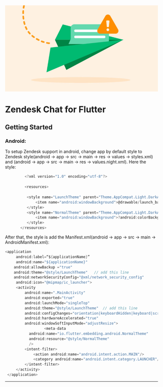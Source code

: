 ![Logo](https://github.com/sudheer11002/Zendesk_Pkg/blob/main/message.jpeg)


# Zendesk Chat for Flutter
## Getting Started #
### Android:

 To setup Zendesk support in android, change app by default style to Zendesk style(android -> app -> src -> main ->  res -> values -> styles.xml)
 and (android -> app -> src -> main -> res -> values.night.xml). Here the style:
 

```dart
         <?xml version="1.0" encoding="utf-8"?>

         <resources>

          <style name="LaunchTheme" parent="Theme.AppCompat.Light.DarkActionBar">
              <item name="android:windowBackground">@drawable/launch_background</item>
          </style>
          <style name="NormalTheme" parent="Theme.AppCompat.Light.DarkActionBar">
              <item name="android:windowBackground">?android:colorBackground</item>
          </style>
       </resources>

```
After that, the style is add the Manifest.xml(android -> app -> src -> main -> AndroidManifest.xml):

```dart
<application
     android:label=“${applicationName}”
     android:name="${applicationName}"
    android:allowBackup ="true"
    android:theme="@style/LaunchTheme"   // add this line 
    android:networkSecurityConfig="@xml/network_security_config"
     android:icon="@mipmap/ic_launcher">
     <activity
         android:name=".MainActivity"
         android:exported="true"
         android:launchMode="singleTop"
         android:theme="@style/LaunchTheme"  // add this line 
         android:configChanges="orientation|keyboardHidden|keyboard|screenSize|smallestScreenSize|locale|layoutDirection|fontScale|screenLayout|density|uiMode"
         android:hardwareAccelerated="true"
         android:windowSoftInputMode="adjustResize">
                  <meta-data
           android:name="io.flutter.embedding.android.NormalTheme"
           android:resource="@style/NormalTheme"
           />
         <intent-filter>
             <action android:name="android.intent.action.MAIN"/>
             <category android:name="android.intent.category.LAUNCHER"/>
         </intent-filter>
     </activity>
 </application>
```
<hr style="border:1px  grey">











